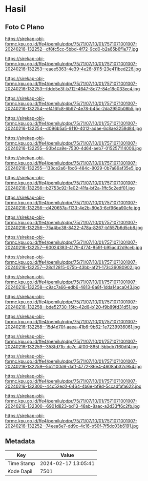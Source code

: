 # Hasil

## Foto C Plano

https://sirekap-obj-formc.kpu.go.id/ffe4/pemilu/pdpr/75/71/07/10/01/7571071001007-20240216-132252--df8fc5cc-5bbd-4f72-9cd0-b2a65b6f1e77.jpg

https://sirekap-obj-formc.kpu.go.id/ffe4/pemilu/pdpr/75/71/07/10/01/7571071001007-20240216-132253--eaee5363-4e39-4e26-8115-23e411bed226.jpg

https://sirekap-obj-formc.kpu.go.id/ffe4/pemilu/pdpr/75/71/07/10/01/7571071001007-20240216-132253--fddc5e3f-b712-4647-8c77-84c18c033ec4.jpg

https://sirekap-obj-formc.kpu.go.id/ffe4/pemilu/pdpr/75/71/07/10/01/7571071001007-20240216-132254--ef416fc8-6b97-4e78-b45c-2da2950b08b5.jpg

https://sirekap-obj-formc.kpu.go.id/ffe4/pemilu/pdpr/75/71/07/10/01/7571071001007-20240216-132254--d096b5a5-9110-4012-adae-6c8ae3259d84.jpg

https://sirekap-obj-formc.kpu.go.id/ffe4/pemilu/pdpr/75/71/07/10/01/7571071001007-20240216-132255--93b4ca9e-7530-4d64-aeb7-015257114006.jpg

https://sirekap-obj-formc.kpu.go.id/ffe4/pemilu/pdpr/75/71/07/10/01/7571071001007-20240216-132255--133ce2a6-1bc6-484c-8029-0b7a89af35e5.jpg

https://sirekap-obj-formc.kpu.go.id/ffe4/pemilu/pdpr/75/71/07/10/01/7571071001007-20240216-132256--b2753c92-1e02-41fa-bf2a-1ffc5c2edf01.jpg

https://sirekap-obj-formc.kpu.go.id/ffe4/pemilu/pdpr/75/71/07/10/01/7571071001007-20240216-132256--d420657a-f133-4e2b-80e3-6cf96ea90cfe.jpg

https://sirekap-obj-formc.kpu.go.id/ffe4/pemilu/pdpr/75/71/07/10/01/7571071001007-20240216-132256--75a4bc38-8422-478a-8267-b1557b6d5cb8.jpg

https://sirekap-obj-formc.kpu.go.id/ffe4/pemilu/pdpr/75/71/07/10/01/7571071001007-20240216-132257--60024383-4179-4774-859f-b95acd2d9ceb.jpg

https://sirekap-obj-formc.kpu.go.id/ffe4/pemilu/pdpr/75/71/07/10/01/7571071001007-20240216-132257--28d12815-075b-43bb-af21-173c36080902.jpg

https://sirekap-obj-formc.kpu.go.id/ffe4/pemilu/pdpr/75/71/07/10/01/7571071001007-20240216-132258--c9ac7a66-edb6-4813-8a8f-1dda14aca043.jpg

https://sirekap-obj-formc.kpu.go.id/ffe4/pemilu/pdpr/75/71/07/10/01/7571071001007-20240216-132258--bde52730-15fc-42d6-b120-f9b89fd31d51.jpg

https://sirekap-obj-formc.kpu.go.id/ffe4/pemilu/pdpr/75/71/07/10/01/7571071001007-20240216-132258--15d4d70f-aaea-41b6-9b62-1e7239936061.jpg

https://sirekap-obj-formc.kpu.go.id/ffe4/pemilu/pdpr/75/71/07/10/01/7571071001007-20240216-132259--358fd71b-dc7c-4f00-865f-5bbdb7f60df4.jpg

https://sirekap-obj-formc.kpu.go.id/ffe4/pemilu/pdpr/75/71/07/10/01/7571071001007-20240216-132259--5b2100d6-daff-4772-86e4-4608ab32c954.jpg

https://sirekap-obj-formc.kpu.go.id/ffe4/pemilu/pdpr/75/71/07/10/01/7571071001007-20240216-132300--44c52ec0-6464-4b6e-bf9d-5ccadfafa622.jpg

https://sirekap-obj-formc.kpu.go.id/ffe4/pemilu/pdpr/75/71/07/10/01/7571071001007-20240216-132300--6901d823-bd13-48ab-8aac-a2d33ff6c2fb.jpg

https://sirekap-obj-formc.kpu.go.id/ffe4/pemilu/pdpr/75/71/07/10/01/7571071001007-20240216-132252--74eea6e7-dd9c-4c16-b50f-7f5dc03b6191.jpg


## Metadata

| Key        | Value               |
| ---------- | ------------------- |
| Time Stamp | 2024-02-17 13:05:41 |
| Kode Dapil | 7501                |



